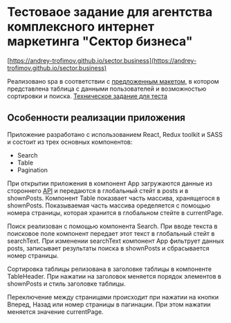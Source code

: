# Тестоваое задание для агентства комплексного интернет маркетинга "Сектор бизнеса"

[https://andrey-trofimov.github.io/sector.business](https://andrey-trofimov.github.io/sector.business)

Реализовано spa в соответствии с [предложенным макетом](https://www.figma.com/file/amcWeZhjaZ0eSyYiSNG6vN/%D0%9C%D0%B0%D0%BA%D0%B5%D1%82-%D1%82%D0%B0%D0%B1%D0%BB%D0%B8%D1%86%D1%8B?node-id=0%3A1), в котором представлена таблица с данными пользователей и возможностью сортировки и поиска.
[Техническое задание для теста](https://docs.google.com/document/d/1c3O9IfSIb_LLWFGH13_P-EKgfth6-crahUTDC5qOqAg/edit#heading=h.cq1jncb1nlw0)

## Особенности реализации приложения

Приложение разработано с использованием React, Redux toolkit и SASS и состоит из трех основных компонентов:

- Search
- Table
- Pagination

При открытии приложения в компонент App загружаются данные из стороннего [API](https://jsonplaceholder.typicode.com/posts) и передаются в глобальный стейт в posts и в shownPosts. Компонент Table показвает часть массива, хранящегося в shownPosts. Показываемая часть массива оределяется с помощью номера страницы, которая хранится в глобальном стейте в currentPage.

Поиск реализован с помощью компонента Search. При вводе текста в поисковое поле компонент передает этот текст в глобальный стейт в searchText. При изменении searchText компонент App фильтрует данных posts, записывает результаты поиска в shownPosts и сбрасывается номер страницы.

Сортировка таблицы релизована в заголовке таблицы в компоненте TableHeader. При нажатии на заголовок меняется порядок элементов в shownPosts и стиль заголовке таблицы.

Переключение между страницами происходит при нажатии на кнопки Вперед, Назад или номер страницы в пагинации. При этом нажатии меняется значение currentPage.
